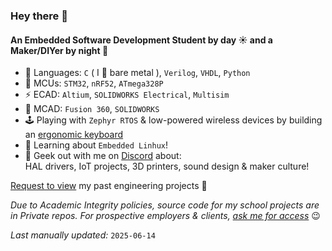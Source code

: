 ### Hey there 👋

#### An Embedded Software Development Student by day ☀️ and a Maker/DIYer by night 🌛

- 📝 Languages: `C` ( I 💓 bare metal ), `Verilog`, `VHDL`, `Python`
- 🧠 MCUs: `STM32`, `nRF52`, `ATmega328P`
- ⚡ ECAD: `Altium`, `SOLIDWORKS Electrical`, `Multisim`
- 🦾 MCAD: `Fusion 360`, `SOLIDWORKS`
- 🕹️ Playing with `Zephyr RTOS` & low-powered wireless devices by building an [ergonomic keyboard](https://github.com/mptsounds/zmk-config-devkb)
- 🌱 Learning about `Embedded Linhux`!
- 💬 Geek out with me on [Discord](https://discord.com/users/871207784002248756) about: <br>HAL drivers, IoT projects, 3D printers, sound design & maker culture!

[Request to view](https://drive.google.com/file/d/1QK_6VcKqZTYqbe6-1A54gt7jRi4_C0Vg/view?usp=sharing) my past engineering projects 👀

*Due to Academic Integrity policies, source code for my school projects are in Private repos. For prospective employers & clients, [ask me for access](mailto:tongtkimthu@gmail.com)* 😉


*Last manually updated:* `2025-06-14` <!-- TODO: automate this -->


<!--
**mptsounds/mptsounds** is a ✨ _special_ ✨ repository because its `README.md` (this file) appears on your GitHub profile.

Here are some ideas to get you started:

- 🔭 I’m currently working on ...
- 🌱 I’m currently learning ...
- 👯 I’m looking to collaborate on ...
- 🤔 I’m looking for help with ...
- 💬 Ask me about ...
- 📫 How to reach me: ...
- 😄 Pronouns: ...
- ⚡ Fun fact: ...
-->
